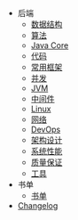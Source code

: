 * 后端
  * [数据结构](backend/data-structure/data-structure.md)
  * [算法](backend/data-structure/algorithm.md)
  * [Java Core](backend/java/core.md)
  * [代码](backend/code/code.md)
  * [常用框架](backend/java/framework.md)
  * [并发](backend/java/concurrency.md)
  * [JVM](backend/jvm/jvm.md)
  * [中间件](backend/middle-ware/middle-ware.md)
  * [Linux](backend/linux/linux.md)
  * [网络](backend/networking/networking)
  * [DevOps](backend/devops/devops.md)
  * [架构设计](backend/architecture-design/design.md)
  * [系统性能](backend/system-performance/system-performance)
  * [质量保证](backend/quality-assurance/qa.md)
  * [工具](backend/tooling/tooling.md)
* 书单
  * [书单](books/reading_list.md)
* [Changelog](changelog.md)
